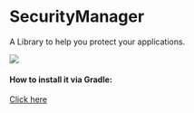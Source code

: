# SecurityManager
A Library to help you protect your applications.

[![](https://jitpack.io/v/Wottrich/SecurityManager.svg)](https://jitpack.io/#Wottrich/SecurityManager)

#### How to install it via Gradle:
[Click here](https://jitpack.io/#Wottrich/SecurityManager)
